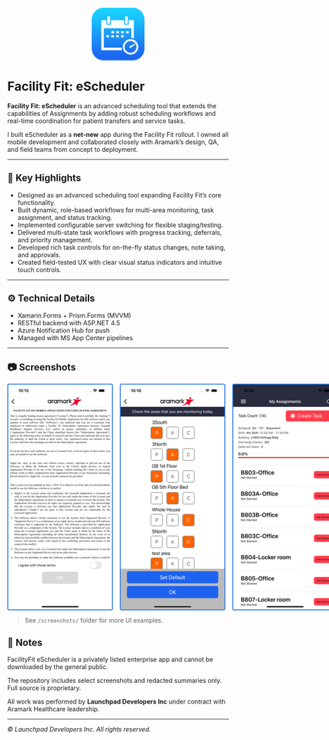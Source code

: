 <p align="center">
  <img src="./screenshots/app-icon.png" alt="App Icon" width="120" />
</p>

# Facility Fit: eScheduler

**Facility Fit: eScheduler** is an advanced scheduling tool that extends the capabilities of Assignments by adding robust scheduling workflows and real-time coordination for patient transfers and service tasks.

I built eScheduler as a **net-new** app during the Facility Fit rollout. I owned all mobile development and collaborated closely with Aramark’s design, QA, and field teams from concept to deployment.

---

## 📌 **Key Highlights**
- Designed as an advanced scheduling tool expanding Facility Fit’s core functionality.
- Built dynamic, role-based workflows for multi-area monitoring, task assignment, and status tracking.
- Implemented configurable server switching for flexible staging/testing.
- Delivered multi-state task workflows with progress tracking, deferrals, and priority management.
- Developed rich task controls for on-the-fly status changes, note taking, and approvals.
- Created field-tested UX with clear visual status indicators and intuitive touch controls.

---

## ⚙️ **Technical Details**
- Xamarin.Forms + Prism.Forms (MVVM)
- RESTful backend with ASP.NET 4.5
- Azure Notification Hub for push
- Managed with MS App Center pipelines

---

## 📷 **Screenshots**

<div style="display: flex; gap: 1rem;">
  <img src="./screenshots/schedules-02.png" alt="Login screen" style="border: 2px solid #2A7AE2; border-radius: 4px;">
  <img src="./screenshots/schedules-05.png" alt="Context menu" style="border: 2px solid #2A7AE2; border-radius: 4px;">
  <img src="./screenshots/schedules-07.png" alt="Barcode scanner" style="border: 2px solid #2A7AE2; border-radius: 4px;">
</div>

> See `/screenshots/` folder for more UI examples.

## 🔐 Notes


FacilityFit eScheduler is a privately listed enterprise app and cannot be downloaded by the general public.

The repository includes select screenshots and redacted summaries only. Full source is proprietary.

All work was performed by **Launchpad Developers Inc** under contract with Aramark Healthcare leadership.

---

_© Launchpad Developers Inc. All rights reserved._
